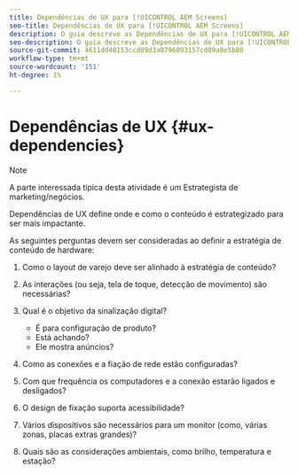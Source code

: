 ```yaml
---
title: Dependências de UX para [!UICONTROL AEM Screens]
seo-title: Dependências de UX para [!UICONTROL AEM Screens]
description: O guia descreve as Dependências de UX para [!UICONTROL AEM Screens]
seo-description: O guia descreve as Dependências de UX para [!UICONTROL AEM Screens]
source-git-commit: 4611dd40153ccd09d3a0796093157cd09a8e5b80
workflow-type: tm+mt
source-wordcount: '151'
ht-degree: 1%

---
```



# Dependências de UX {#ux-dependencies}

>[!NOTE]
>
>A parte interessada típica desta atividade é um Estrategista de marketing/negócios.

Dependências de UX define onde e como o conteúdo é estrategizado para ser mais impactante.

As seguintes perguntas devem ser consideradas ao definir a estratégia de conteúdo de hardware:

1. Como o layout de varejo deve ser alinhado à estratégia de conteúdo?

1. As interações (ou seja, tela de toque, detecção de movimento) são necessárias?

1. Qual é o objetivo da sinalização digital?

   * É para configuração de produto?
   * Está achando?
   * Ele mostra anúncios?

1. Como as conexões e a fiação de rede estão configuradas?

1. Com que frequência os computadores e a conexão estarão ligados e desligados?

1. O design de fixação suporta acessibilidade?

1. Vários dispositivos são necessários para um monitor (como, várias zonas, placas extras grandes)?

1. Quais são as considerações ambientais, como brilho, temperatura e estação?


